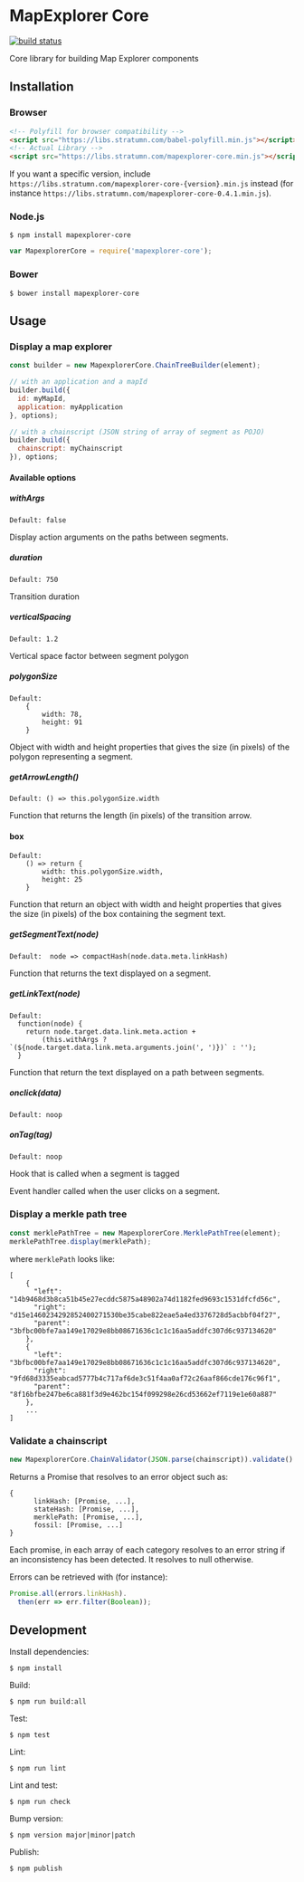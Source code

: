 # MapExplorer Core

[![build status](https://travis-ci.org/stratumn/mapexplorer-core.svg?branch=master)](https://travis-ci.org/stratumn/mapexplorer-core.svg?branch=master)

Core library for building Map Explorer components

## Installation

### Browser

```html
<!-- Polyfill for browser compatibility -->
<script src="https://libs.stratumn.com/babel-polyfill.min.js"></script>
<!-- Actual Library -->
<script src="https://libs.stratumn.com/mapexplorer-core.min.js"></script>
```

If you want a specific version, include `https://libs.stratumn.com/mapexplorer-core-{version}.min.js` instead (for instance `https://libs.stratumn.com/mapexplorer-core-0.4.1.min.js`).


### Node.js

```
$ npm install mapexplorer-core
```

```javascript
var MapexplorerCore = require('mapexplorer-core');
```

### Bower

```
$ bower install mapexplorer-core
```

## Usage

### Display a map explorer

```javascript
const builder = new MapexplorerCore.ChainTreeBuilder(element);

// with an application and a mapId
builder.build({
  id: myMapId,
  application: myApplication
}, options);

// with a chainscript (JSON string of array of segment as POJO)
builder.build({
  chainscript: myChainscript
}), options;
```
#### Available options

##### withArgs
```
Default: false
```

Display action arguments on the paths between segments.

##### duration
```
Default: 750
```

Transition duration

##### verticalSpacing
```
Default: 1.2
```
Vertical space factor between segment polygon

##### polygonSize
```
Default: 
    {
        width: 78,
        height: 91
    }
```

Object with width and height properties that gives the size (in pixels) of the polygon representing 
a segment.

##### getArrowLength()
```
Default: () => this.polygonSize.width
```

Function that returns the length (in pixels) of the transition arrow.

#### box
```
Default: 
    () => return {
        width: this.polygonSize.width,
        height: 25
    }
```

Function that return an object with width and height properties that gives the size (in pixels) of the box containing the 
segment text.

##### getSegmentText(node)
``` 
Default:  node => compactHash(node.data.meta.linkHash)
```

Function that returns the text displayed on a segment.



##### getLinkText(node)
``` 
Default: 
  function(node) {
    return node.target.data.link.meta.action +
        (this.withArgs ? `(${node.target.data.link.meta.arguments.join(', ')})` : '');
  }
```      

Function that return the text displayed on a path between segments.

##### onclick(data)
```
Default: noop
```

##### onTag(tag)
```
Default: noop
```

Hook that is called when a segment is tagged

Event handler called when the user clicks on a segment.

### Display a merkle path tree

```javascript
const merklePathTree = new MapexplorerCore.MerklePathTree(element);
merklePathTree.display(merklePath);
```

where `merklePath` looks like:

```
[
    {
      "left": "14b9468d3b8ca51b45e27ecddc5875a48902a74d1182fed9693c1531dfcfd56c",
      "right": "d15e1460234292852400271530be35cabe822eae5a4ed3376728d5acbbf04f27",
      "parent": "3bfbc00bfe7aa149e17029e8bb08671636c1c1c16aa5addfc307d6c937134620"
    },
    {
      "left": "3bfbc00bfe7aa149e17029e8bb08671636c1c1c16aa5addfc307d6c937134620",
      "right": "9fd68d3335eabcad5777b4c717af6de3c51f4aa0af72c26aaf866cde176c96f1",
      "parent": "8f16bfbe247be6ca881f3d9e462bc154f099298e26cd53662ef7119e1e60a887"
    },
    ...
]
```

### Validate a chainscript

```javascript
new MapexplorerCore.ChainValidator(JSON.parse(chainscript)).validate()
```

Returns a Promise that resolves to an error object such as:

```
{
      linkHash: [Promise, ...],
      stateHash: [Promise, ...],
      merklePath: [Promise, ...],
      fossil: [Promise, ...]
}
```

Each promise, in each array of each category resolves to an error string if an inconsistency has been detected. It resolves to null otherwise.

Errors can be retrieved with (for instance):

```javascript
Promise.all(errors.linkHash).
  then(err => err.filter(Boolean));
```

## Development

Install dependencies:

```
$ npm install
```

Build:

```
$ npm run build:all
```

Test:

```
$ npm test
```

Lint:

```
$ npm run lint
```

Lint and test:

```
$ npm run check
```

Bump version:

```
$ npm version major|minor|patch
```

Publish:

```
$ npm publish
```
